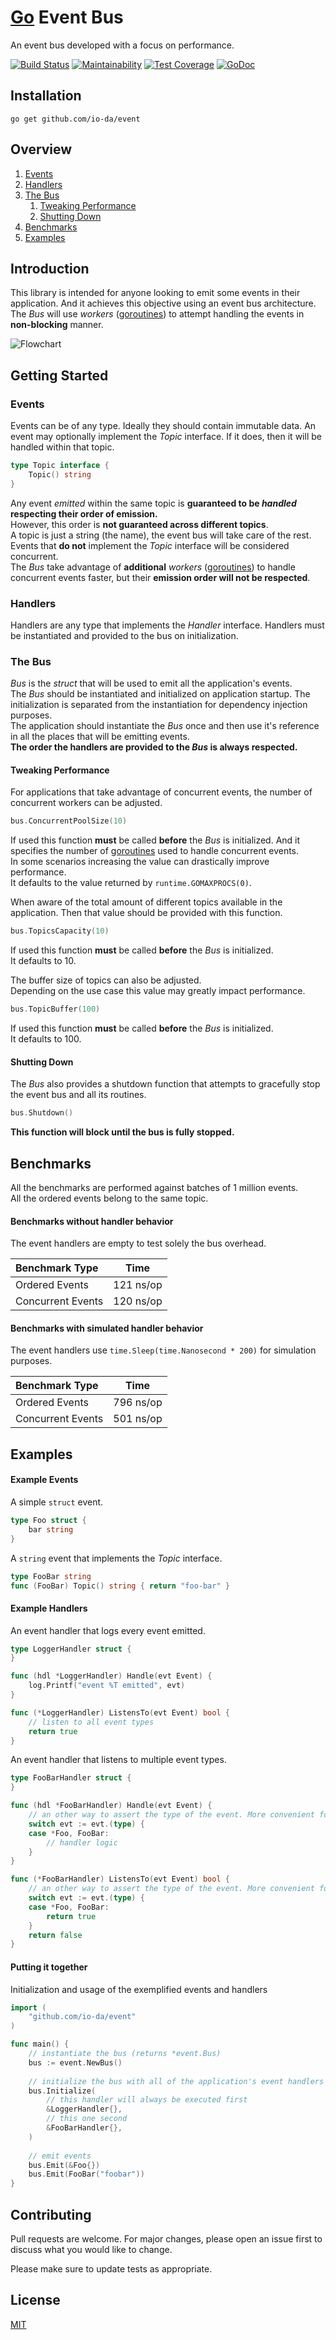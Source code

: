 # [Go](https://golang.org/) Event Bus
An event bus developed with a focus on performance.

[![Build Status](https://travis-ci.org/io-da/event.svg?branch=master)](https://travis-ci.org/io-da/event)
[![Maintainability](https://api.codeclimate.com/v1/badges/f256105248459e250292/maintainability)](https://codeclimate.com/github/io-da/event/maintainability) 
[![Test Coverage](https://api.codeclimate.com/v1/badges/f256105248459e250292/test_coverage)](https://codeclimate.com/github/io-da/event/test_coverage) 
[![GoDoc](https://godoc.org/github.com/io-da/event?status.svg)](https://godoc.org/github.com/io-da/event)  

## Installation
``` go get github.com/io-da/event ```

## Overview
1. [Events](#Events)
2. [Handlers](#Handlers)
3. [The Bus](#The-Bus)  
   1. [Tweaking Performance](#Tweaking-Performance)  
   2. [Shutting Down](#Shutting-Down)  
4. [Benchmarks](#Benchmarks)
5. [Examples](#Examples)

## Introduction
This library is intended for anyone looking to emit some events in their application. And it achieves this objective using an event bus architecture.  
The _Bus_ will use _workers_ ([goroutines](https://gobyexample.com/goroutines)) to attempt handling the events in **non-blocking** manner.  

![Flowchart](flowchart.png?raw=true "Flowchart")

## Getting Started

### Events
Events can be of any type. Ideally they should contain immutable data.
An event may optionally implement the _Topic_ interface. If it does, then it will be handled within that topic.   
```go
type Topic interface {
    Topic() string
}
```
Any event _emitted_ within the same topic is **guaranteed to be _handled_ respecting their order of emission.**  
However, this order is **not guaranteed across different topics**.  
A topic is just a string (the name), the event bus will take care of the rest.  
Events that **do not** implement the _Topic_ interface will be considered concurrent.  
The _Bus_ take advantage of **additional** _workers_ ([goroutines](https://gobyexample.com/goroutines)) to handle concurrent events faster, but their **emission order will not be respected**.

### Handlers
Handlers are any type that implements the _Handler_ interface. Handlers must be instantiated and provided to the bus on initialization.    

### The Bus
_Bus_ is the _struct_ that will be used to emit all the application's events.  
The _Bus_ should be instantiated and initialized on application startup. The initialization is separated from the instantiation for dependency injection purposes.  
The application should instantiate the _Bus_ once and then use it's reference in all the places that will be emitting events.  
**The order the handlers are provided to the _Bus_ is always respected.**

#### Tweaking Performance
For applications that take advantage of concurrent events, the number of concurrent workers can be adjusted.
```go
bus.ConcurrentPoolSize(10)
```
If used this function **must** be called **before** the _Bus_ is initialized. And it specifies the number of [goroutines](https://gobyexample.com/goroutines) used to handle concurrent events.  
In some scenarios increasing the value can drastically improve performance.  
It defaults to the value returned by ```runtime.GOMAXPROCS(0)```.  
  
When aware of the total amount of different topics available in the application. Then that value should be provided with this function.
```go
bus.TopicsCapacity(10)
```
If used this function **must** be called **before** the _Bus_ is initialized.  
It defaults to 10.  
  
The buffer size of topics can also be adjusted.  
Depending on the use case this value may greatly impact performance.
```go
bus.TopicBuffer(100)
```
If used this function **must** be called **before** the _Bus_ is initialized.  
It defaults to 100.  

#### Shutting Down
The _Bus_ also provides a shutdown function that attempts to gracefully stop the event bus and all its routines.
```go
bus.Shutdown()
```  
**This function will block until the bus is fully stopped.**

## Benchmarks
All the benchmarks are performed against batches of 1 million events.  
All the ordered events belong to the same topic.

#### Benchmarks without handler behavior
The event handlers are empty to test solely the bus overhead.  

| Benchmark Type | Time |
| :--- | :---: |
| Ordered Events | 121 ns/op |
| Concurrent Events | 120 ns/op |

#### Benchmarks with simulated handler behavior
The event handlers use ```time.Sleep(time.Nanosecond * 200)``` for simulation purposes.  

| Benchmark Type | Time |
| :--- | :---: |
| Ordered Events | 796 ns/op |
| Concurrent Events | 501 ns/op |

## Examples

#### Example Events
A simple ```struct``` event.
```go
type Foo struct {
    bar string
}
```

A ```string``` event that implements the _Topic_ interface.
```go
type FooBar string
func (FooBar) Topic() string { return "foo-bar" }
```

#### Example Handlers

An event handler that logs every event emitted.
```go
type LoggerHandler struct {
}

func (hdl *LoggerHandler) Handle(evt Event) {
    log.Printf("event %T emitted", evt)
}

func (*LoggerHandler) ListensTo(evt Event) bool {
    // listen to all event types
    return true
}
```

An event handler that listens to multiple event types.
```go
type FooBarHandler struct {
}

func (hdl *FooBarHandler) Handle(evt Event) {
    // an other way to assert the type of the event. More convenient for handlers that expect different event types.
    switch evt := evt.(type) {
    case *Foo, FooBar:
        // handler logic
    }
}

func (*FooBarHandler) ListensTo(evt Event) bool {
    // an other way to assert the type of the event. More convenient for handlers that expect different event types.
    switch evt := evt.(type) {
    case *Foo, FooBar:
        return true
    }
    return false
}
```

#### Putting it together
Initialization and usage of the exemplified events and handlers
```go
import (
    "github.com/io-da/event"
)

func main() {
    // instantiate the bus (returns *event.Bus)
    bus := event.NewBus()
    
    // initialize the bus with all of the application's event handlers
    bus.Initialize(
    	// this handler will always be executed first
        &LoggerHandler{},
        // this one second
        &FooBarHandler{},
    )
    
    // emit events
    bus.Emit(&Foo{})
    bus.Emit(FooBar("foobar"))
}
```

## Contributing
Pull requests are welcome. For major changes, please open an issue first to discuss what you would like to change.

Please make sure to update tests as appropriate.

## License
[MIT](https://choosealicense.com/licenses/mit/)